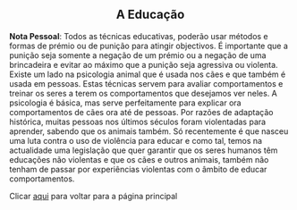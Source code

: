 
<h2 style="text-align:center">A Educação</h2>

<p style="text-align:justify">

**Nota Pessoal**: Todos as técnicas educativas, poderão usar métodos e formas de prémio ou de punição para atingir objectivos. É importante que a punição seja somente a negação de um prémio ou a negação de uma brincadeira e evitar ao máximo que a punição seja agressiva ou violenta. Existe um lado na psicologia animal que é usada nos cães e que também é usada em pessoas. Estas técnicas servem para avaliar comportamentos e treinar os seres a terem os comportamentos que desejamos ver neles. A psicologia é básica, mas serve perfeitamente para explicar ora comportamentos de cães ora até de pessoas. Por razões de adaptação histórica, muitas pessoas nos últimos séculos foram violentadas para aprender, sabendo que os animais também. Só recentemente é que nasceu uma luta contra o uso de violência para educar e como tal, temos na actualidade uma legislação que quer garantir que os seres humanos têm educações não violentas e que os cães e outros animais, também não tenham de passar por experiências violentas com o âmbito de educar comportamentos. </p>

Clicar [aqui](../README.md) para voltar para a página principal